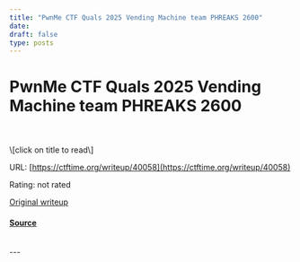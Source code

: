 ```yaml
---
title: "PwnMe CTF Quals 2025 Vending Machine team PHREAKS 2600"
date: 
draft: false
type: posts
---
```

# PwnMe CTF Quals 2025 Vending Machine team PHREAKS 2600

<br/>

<br/>
\[click on title to read\]

URL: [https://ctftime.org/writeup/40058](https://ctftime.org/writeup/40058)

Rating: not rated

[Original writeup](https://github.com/Ectario/articles-and-wu/tree/master/WriteUps/VendingMachine)

#### [Source](https://ctftime.org/writeup/40058)

<br/>
---
